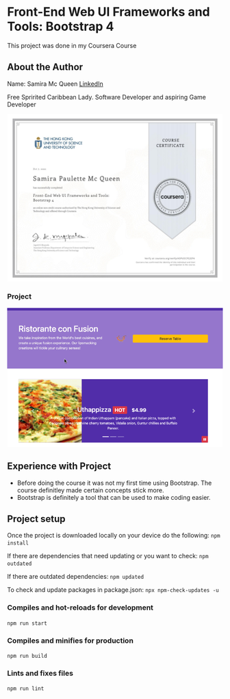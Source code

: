 # Front-End Web UI Frameworks and Tools: Bootstrap 4
This project was done in my Coursera Course

## About the Author
Name: Samira Mc Queen
[LinkedIn](https://www.linkedin.com/in/samira-mc-queen-1882431a7/)

Free Spririted Caribbean Lady.
Software Developer and aspiring Game Developer

![Certification](./img/Certificate.png)
### Project 
![Video](img/Bootstrap-Exercise.gif)

## Experience with Project
- Before doing the course it was not my first time using Bootstrap. The course definitley made certain concepts stick more. 
- Bootstrap is definitely a tool that can be used to make coding easier. 

## Project setup
Once the project is downloaded locally on your device do the following:
`
npm install
`

If there are dependencies that need updating or you want to check:
`
npm outdated
`

If there are outdated dependencies:
`
npm updated
`

To check and update packages in package.json:
`
npx npm-check-updates -u
`

### Compiles and hot-reloads for development
`
npm run start
`

### Compiles and minifies for production
`
npm run build
`

### Lints and fixes files
`
npm run lint
`
